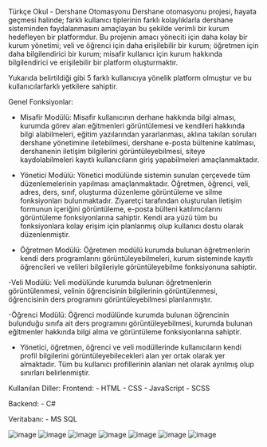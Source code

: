 Türkçe
Okul - Dershane Otomasyonu
Dershane otomasyonu projesi, hayata geçmesi halinde; farklı kullanıcı tiplerinin farklı kolaylıklarla dershane sisteminden faydalanmasını amaçlayan bu şekilde verimli bir kurum hedefleyen bir platformdur. Bu projenin amacı yöneciti için daha kolay bir kurum yönetimi; veli ve öğrenci için daha erişilebilir bir kurum; öğretmen için daha bilgilendirici bir kurum; misafir kullanıcı için kurum hakkında bilgilendirici ve erişilebilir bir platform oluşturmaktır.

Yukarıda belirtildiği gibi 5 farklı kullanıcıya yönelik platform olmuştur ve bu kullanıcılarfarklı yetkilere sahiptir.

Genel Fonksiyonlar:
- Misafir Modülü: Misafir kullanıcının derhane hakkında bilgi alması, kurumda görev alan eğitmenleri görüntülemesi ve
kendileri hakkında bilgi alabilmeleri, eğitim yazılarından yararlanması, aklına takılan soruları dershane yönetimine
iletebilmesi, dershane e-posta bültenine katılması, dershanenin iletişim bilgilerini görüntüleyebilmesi, siteye 
kaydolabilmeleri kayıtlı kullanıcıların giriş yapabilmeleri amaçlanmaktadır.

- Yönetici Modülü: Yönetici modülünde sistemin sunulan çerçevede tüm düzenlemelerinin yapılması amaçlanmaktadır.
Öğretmen, öğrenci, veli, adres, ders, sınıf, oluşturma düzenleme görüntüleme ve silme fonksiyonları bulunmaktadır.
Ziyaretçi tarafından oluşturulan iletişim formunun içeriğini görüntüleme, e-posta bülteni katılımcılarını görüntüleme
fonksiyonlarına sahiptir. Kendi ara yüzü tüm bu fonksiyonlara kolay erişim için planlanmış olup kullanıcı dostu
olarak düzenlenmiştir.

- Öğretmen Modülü: Öğretmen modülü kurumda bulunan öğretmenlerin kendi ders programlarını görüntüleyebilmeleri,
kurum sisteminde kayıtlı öğrencileri ve velileri bilgileriyle görüntüleyebilme fonksiyonuna sahiptir.

-Veli Modülü: Veli modülünde kurumda bulunan öğretmenlerin görüntülenmesi, velinin öğrencisinin bilgilerinin
görüntülenmesi, öğrencisinin ders programını görüntüleyebilmesi planlanmıştır.

-Öğrenci Modülü: Öğrenci modülünde kurumda bulunan öğrencinin bulunduğu sınıfa ait ders programını 
görüntüleyebilmesi, kurumda bulunan eğitmenler hakkında bilgi alma ve görüntüleme fonksiyonlarına sahiptir.

- Yönetici, öğretmen, öğrenci ve veli modüllerinde kullanıcıların kendi profil bilgilerini görüntüleyebilecekleri
alan yer ortak olarak yer almaktadır. Tüm bu kullanıcı profillerinin alanları net olarak ayrılmış olup sınırları
belirlenmiştir.


Kullanılan Diller:
Frontend:   - HTML
            - CSS
            - JavaScript
            - SCSS

Backend:    - C#
            

Veritabanı: - MS SQL

![image](https://github.com/user-attachments/assets/0f3d8e9e-a0c8-4e87-a427-89e118d05083)
![image](https://github.com/user-attachments/assets/42c963f2-a9cc-4e88-a2ad-ef4811de88de)
![image](https://github.com/user-attachments/assets/9044ad4a-f4a6-4572-b0e1-6754e8cfd661)
![image](https://github.com/user-attachments/assets/1412e968-19a7-4d8d-9385-a03f7cb925d9)
![image](https://github.com/user-attachments/assets/3e84df35-4b29-47c1-b054-d4e0665ad957)
![image](https://github.com/user-attachments/assets/af7cc129-e100-4272-8b1d-f84514602449)
![image](https://github.com/user-attachments/assets/78854a3f-f40a-4415-bd98-62ba9dfb002d)



